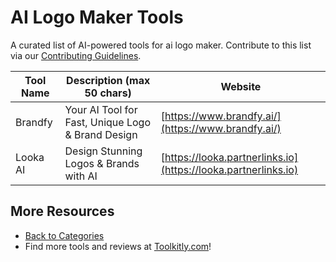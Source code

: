 # AI Logo Maker Tools

A curated list of AI-powered tools for ai logo maker. Contribute to this list via our [Contributing Guidelines](../CONTRIBUTING.md).

| Tool Name | Description (max 50 chars) | Website |
|-----------|----------------------------|---------|
| Brandfy | Your AI Tool for Fast, Unique Logo & Brand Design | [https://www.brandfy.ai/](https://www.brandfy.ai/) |
| Looka AI | Design Stunning Logos & Brands with AI | [https://looka.partnerlinks.io](https://looka.partnerlinks.io) |

## More Resources
- [Back to Categories](https://github.com/ToolkitlyAI/awesome-ai-tools/blob/master/README.md)
- Find more tools and reviews at [Toolkitly.com](https://toolkitly.com)!
